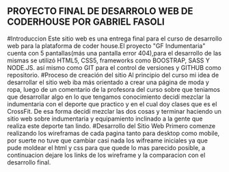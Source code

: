 PROYECTO FINAL DE DESARROLO WEB DE CODERHOUSE POR GABRIEL FASOLI
-----------------------------------------------------------------
#Introduccion
Este sitio web es una entrega final para el curso de desarrollo web para la plataforma de coder house.El proyecto "GF Indumentaria" cuenta con 5 pantallas(más una pantalla error 404),para el desarrollo de las mismas se utilizó HTML5, CSS5, frameworks como BOOSTRAP, SASS Y NODE.JS. así mismo como GIT para el control de versiones y GITHUB como repositorio.
#Proceso de creación del sitio
Al principio del curso mi idea de desarrollar el sitio web iba más orientado a crear una página de moda y ropa, luego de un comentario de la profesora del curso sobre que teniamos que desarrollar algo en lo que tengamos conocimiento decidí mezclar la indumentaria con el deporte que practico y en el cual doy clases que es el CrossFit. De esa forma decidí mezclar las dos cosas y terminar haciendo un sitio web sobre indumentaria y equipamiento inclinado a la gente que realiza este deporte tan lindo.
#Desarrollo del Sitio Web
Primero comenze realizando los wireframas de cada pagina tanto para desktop como mobile, por suerte no tuve que cambiar casi nada los wifreame iniciales ya que pude moldear el html y css para que quede lo mas parecido posible, a continuacion dejare los links de los wireframe y  la comparacion con el desarrollo final.


